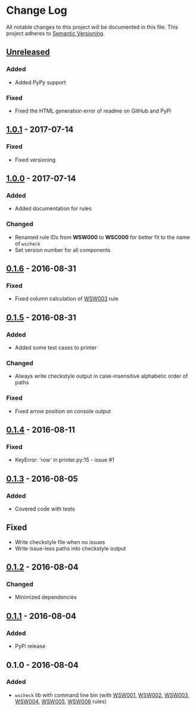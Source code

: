 # Change Log
All notable changes to this project will be documented in this file.
This project adheres to [Semantic Versioning](http://semver.org/).


## [Unreleased][unreleased]
### Added
- Added PyPy support

### Fixed
- Fixed the HTML generation error of readme on GitHub and PyPi


## [1.0.1] - 2017-07-14
### Fixed
- Fixed versioning


## [1.0.0] - 2017-07-14
### Added
- Added documentation for rules

### Changed
- Renamed rule IDs from **WSW000** to **WSC000** for better fit to the name of `wscheck`
- Set version number for all components


## [0.1.6] - 2016-08-31
### Fixed
- Fixed column calculation of [WSW003][WSC003] rule


## [0.1.5] - 2016-08-31
### Added
- Added some test cases to printer

### Changed
- Always write checkstyle output in case-insensitive alphabetic order of paths

### Fixed
- Fixed arrow position on console output


## [0.1.4] - 2016-08-11
### Fixed
- KeyError: 'row' in printer.py:15 - issue #1


## [0.1.3] - 2016-08-05
### Added
- Covered code with tests

## Fixed
- Write checkstyle file when no issues
- Write issue-less paths into checkstyle output


## [0.1.2] - 2016-08-04
### Changed
- Minimized dependencies


## [0.1.1] - 2016-08-04
### Added
- PyPi release


## 0.1.0 - 2016-08-04
### Added
- `wscheck` lib with command line bin (with [WSW001][WSC001], [WSW002][WSC002], [WSW003][WSC003], [WSW004][WSC004],
  [WSW005][WSC005], [WSW006][WSC006] rules)


[unreleased]: https://github.com/andras-tim/wscheck/compare/v1.0.1...HEAD
[1.0.1]: https://github.com/andras-tim/wscheck/compare/v1.0.0...v1.0.1
[1.0.0]: https://github.com/andras-tim/wscheck/compare/v0.1.6...v1.0.0
[0.1.6]: https://github.com/andras-tim/wscheck/compare/v0.1.5...v0.1.6
[0.1.5]: https://github.com/andras-tim/wscheck/compare/v0.1.4...v0.1.5
[0.1.4]: https://github.com/andras-tim/wscheck/compare/v0.1.3...v0.1.4
[0.1.3]: https://github.com/andras-tim/wscheck/compare/v0.1.2...v0.1.3
[0.1.2]: https://github.com/andras-tim/wscheck/compare/v0.1.1...v0.1.2
[0.1.1]: https://github.com/andras-tim/wscheck/compare/v0.1.0...v0.1.1

[WSC001]: https://wscheck.readthedocs.io/en/latest/rules/WSC001.html
[WSC002]: https://wscheck.readthedocs.io/en/latest/rules/WSC002.html
[WSC003]: https://wscheck.readthedocs.io/en/latest/rules/WSC003.html
[WSC004]: https://wscheck.readthedocs.io/en/latest/rules/WSC004.html
[WSC005]: https://wscheck.readthedocs.io/en/latest/rules/WSC005.html
[WSC006]: https://wscheck.readthedocs.io/en/latest/rules/WSC006.html

